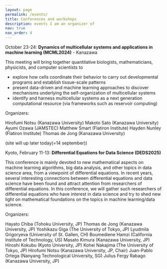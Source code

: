 ```yaml
---
layout: page
permalink: /events/
title: Conferences and workshops
description: events I am an organizer of
nav: true
nav_order: 4
---
```


October 23-24: **Dynamics of multicellular systems and applications in machine learning (MCML2024)** -  Kanazawa 

This meeting will bring together quantitative biologists, mathematicians, physicists, and computer scientists to 

<ul>
    <li> explore how cells coordinate their behavior to carry out developmental programs and establish tissue-scale patterns
    <li> present data-driven and machine learning approaches to discover mechanisms underlying the self-organization of multicellular systems 
    <li> identify and harness multicellular systems as a next generation computational resource (via frameworks such as reservoir computing) 
</ul>

Organizers: 

Hirofumi Notsu (Kanazawa University)
Makoto Sato  (Kanazawa University)
Ayumi Ozawa (JAMSTEC)
Matthew Smart (Flatiron Institute)
Hayden Nunley (Flatiron Institute)
Thomas de Jong (Kanazawa University)

(site will up later today(=14 september))

Kyoto, February 11-13: **Differential Equations for Data Science (DEDS2025)**

This conference is mainly devoted to new mathematical aspects on machine learning algorithms, big data analysis, and other topics in data science area, from a viewpoint of differential equations. In recent years, several interesting connections between differential equations and data science have been found and attract attention from researchers of differential equations. In this conference, we will gather such researchers of differential equations who have interest in data science and try to shed new light on mathematical foundations on the topics in machine learning/data science.

Organizers:

Hayato Chiba (Tohoku University, JP)
Thomas de Jong (Kanazawa University, JP)
Yoshikazu Giga (The University of Tokyo, JP)
Lyudmila Grigoryeva (University of St. Gallen, CH)
Boumediene Hamzi (California Institute of Technology, US)
Masato Kimura (Kanazawa University, JP)
Hiroshi Kokubu (Kyoto University, JP)
Kohei Nakajima (The University of Tokyo, JP)
Hirofumi Notsu (Kanazawa University, JP, Chair)
Juan-Pablo Ortega (Nanyang Technological University, SG)
Julius Fergy Rabago (Kanazawa University, JP)





